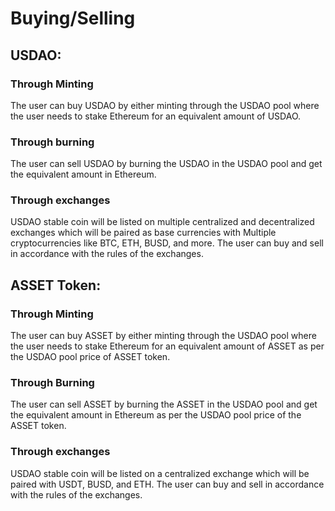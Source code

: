 # Buying/Selling

## USDAO:

### Through Minting

The user can buy USDAO by either minting through the USDAO pool where the user needs to stake Ethereum for an equivalent amount of USDAO.

### Through burning

The user can sell USDAO by burning the USDAO in the USDAO pool and get the equivalent amount in Ethereum.

### Through exchanges

USDAO stable coin will be listed on multiple centralized and decentralized exchanges which will be paired as base currencies with Multiple cryptocurrencies like BTC, ETH, BUSD, and more. The user can buy and sell in accordance with the rules of the exchanges.

## ASSET Token:

### Through Minting

The user can buy ASSET by either minting through the USDAO pool where the user needs to stake Ethereum for an equivalent amount of ASSET as per the USDAO pool price of ASSET token.

### Through Burning

The user can sell ASSET by burning the ASSET in the USDAO pool and get the equivalent amount in Ethereum as per the USDAO pool price of the ASSET token.

### Through exchanges

USDAO stable coin will be listed on a centralized exchange which will be paired with USDT, BUSD, and ETH. The user can buy and sell in accordance with the rules of the exchanges.

